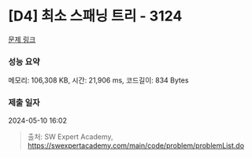 # [D4] 최소 스패닝 트리 - 3124 

[문제 링크](https://swexpertacademy.com/main/code/problem/problemDetail.do?contestProbId=AV_mSnmKUckDFAWb) 

### 성능 요약

메모리: 106,308 KB, 시간: 21,906 ms, 코드길이: 834 Bytes

### 제출 일자

2024-05-10 16:02



> 출처: SW Expert Academy, https://swexpertacademy.com/main/code/problem/problemList.do